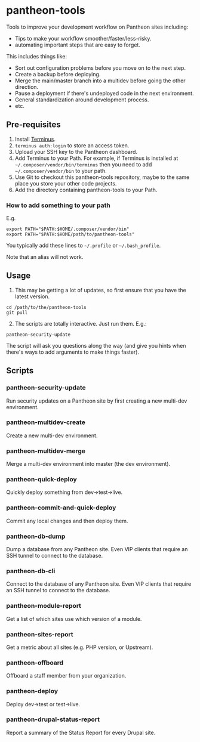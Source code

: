 # pantheon-tools
Tools to improve your development workflow on Pantheon sites including:
* Tips to make your workflow smoother/faster/less-risky.
* automating important steps that are easy to forget.

This includes things like:
* Sort out configuration problems before you move on to the next step.
* Create a backup before deploying.
* Merge the main/master branch into a multidev before going the other direction.
* Pause a deployment if there's undeployed code in the next environment. 
* General standardization around development process.
* etc.

## Pre-requisites
1. Install [Terminus](https://github.com/pantheon-systems/terminus).
2. `terminus auth:login` to store an access token.
3. Upload your SSH key to the Pantheon dashboard.
4. Add Terminus to your Path.  For example, if Terminus is installed at `~/.composer/vendor/bin/terminus` then you need to add `~/.composer/vendor/bin` to your path.
5. Use Git to checkout this pantheon-tools repository, maybe to the same place you store your other code projects.  
6. Add the directory containing pantheon-tools to your Path.

### How to add something to your path
  E.g.

```
export PATH="$PATH:$HOME/.composer/vendor/bin"
export PATH="$PATH:$HOME/path/to/pantheon-tools"
```

You typically add these lines to `~/.profile` or `~/.bash_profile`.

Note that an alias will not work.

## Usage 
1. This may be getting a lot of updates, so first ensure that you have the latest version.
```
cd /path/to/the/pantheon-tools
git pull
```
2. The scripts are totally interactive.  Just run them.  E.g.:
```
pantheon-security-update
```

The script will ask you questions along the way (and give you hints when there's ways to add arguments to make things faster).

## Scripts

### pantheon-security-update

Run security updates on a Pantheon site by first creating a new multi-dev environment.

### pantheon-multidev-create

Create a new multi-dev environment.

### pantheon-multidev-merge

Merge a multi-dev environment into master (the dev environment).

### pantheon-quick-deploy

Quickly deploy something from dev->test->live.

### pantheon-commit-and-quick-deploy

Commit any local changes and then deploy them.

### pantheon-db-dump

Dump a database from any Pantheon site.  Even VIP clients that require an SSH tunnel to connect to the database.

### pantheon-db-cli

Connect to the database of any Pantheon site.  Even VIP clients that require an SSH tunnel to connect to the database.

### pantheon-module-report

Get a list of which sites use which version of a module.

### pantheon-sites-report

Get a metric about all sites (e.g. PHP version, or Upstream).

### pantheon-offboard

Offboard a staff member from your organization.

### pantheon-deploy

Deploy dev->test or test->live.

### pantheon-drupal-status-report

Report a summary of the Status Report for every Drupal site.
